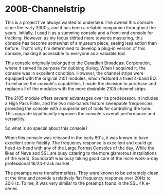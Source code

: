 # 200B-Channelstrip

This is a project I've always wanted to undertake. I've owned this console since the early 2000s, and it has been a reliable companion throughout the years. Initially, I used it as a summing console and a front-end console for tracking. However, as my focus shifted more towards mastering, this console has become somewhat of a museum piece, seeing less action than before. That's why I'm determined to develop a plug-in version of this console, making it accessible to everyone as a valuable tool. 

This console originally belonged to the Canadian Broadcast Corporation, where it served its purpose for dubbing dialog. When I acquired it, the console was in excellent condition. However, the channel strips were equipped with the original 2101 modules, which featured a fixed 4-band EQ. To enhance the console's capabilities, I made the decision to purchase and replace all of the modules with the more desirable 2105 channel strips.

The 2105 module offers several advantages over its predecessor. It includes a High Pass Filter, and the two mid-bands feature sweepable frequencies, providing the console with a superior set of tools for controlling the tone. This upgrade significantly improves the console's overall performance and versatility.

So what is so special about this console?

When this console was released in the early 80's, it was known to have excellent sonic fidelity.  The frequency response is excellent and could go head-to-head with any of the Large Format Consoles of the day.  While the likes of Neve and SSL are busy catering to the more glamorous installations of the world, Soundcraft was busy taking good care of the more work-a-day professional 16/24-track market.  

The preamps were transformerless.  They were known to be extremely clean at the time and provide a relatively flat frequency response over 20Hz to 20KHz.  To me, it was very similar to the preamps found in the SSL 4K e-series.  
